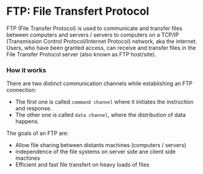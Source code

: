 # FTP: File Transfert Protocol

FTP (File Transfer Protocol) is used to communicate and transfer files between computers and servers / servers to computers on a TCP/IP (Transmission Control Protocol/Internet Protocol) network, aka the internet. Users, who have been granted access, can receive and transfer files in the File Transfer Protocol server (also known as FTP host/site).

### How it works

There are two distinct communication channels while establishing an FTP connection:
- The first one is called `command channel` where it initiates the instruction and response. 
- The other one is called `data channel`, where the distribution of data happens.

The goals of an FTP are:
- Allow file sharing between distants machines (computers / servers)
- independence of the file systems on server side ane client side machines
- Efficient and fast file transfert on heavy loads of files